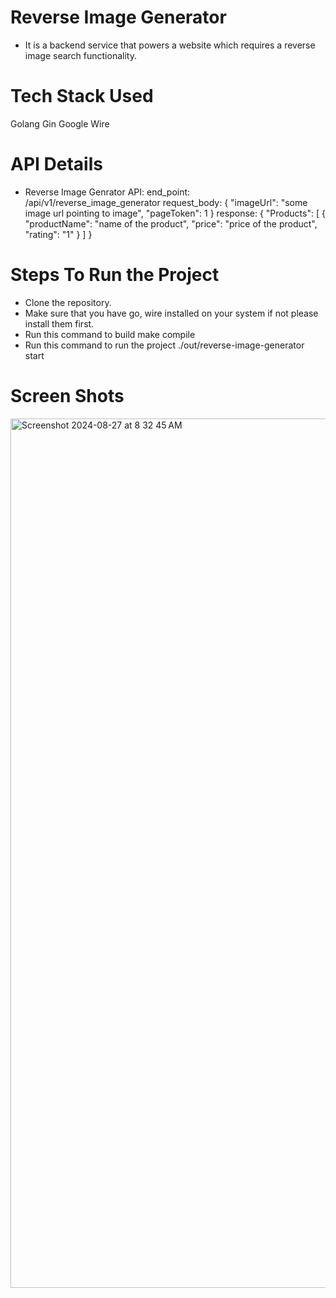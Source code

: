# Reverse Image Generator
- It is a backend service that powers a website which requires a reverse image search functionality.

# Tech Stack Used
  Golang
  Gin
  Google Wire

# API Details

- Reverse Image Genrator API:
  end_point: /api/v1/reverse_image_generator
  request_body: {
    "imageUrl": "some image url pointing to image",
    "pageToken": 1
  }
  response: {
    "Products": [
      {
        "productName": "name of the product",
        "price": "price of the product",
        "rating": "1"
      }
    ]
  }

# Steps To Run the Project
- Clone the repository.
- Make sure that you have go, wire installed on your system if not please install them first.
- Run this command to build
  make compile
- Run this command to run the project
  ./out/reverse-image-generator start

# Screen Shots
<img width="1391" alt="Screenshot 2024-08-27 at 8 32 45 AM" src="https://github.com/user-attachments/assets/83128e49-633c-4a83-ab54-e283a8d872bf">
